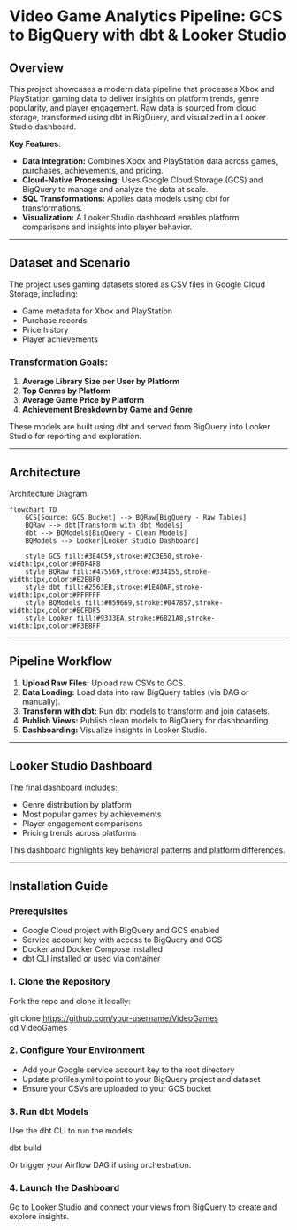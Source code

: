 # Video Game Analytics Pipeline: GCS to BigQuery with dbt & Looker Studio

## Overview

This project showcases a modern data pipeline that processes Xbox and PlayStation gaming data to deliver insights on platform trends, genre popularity, and player engagement. Raw data is sourced from cloud storage, transformed using dbt in BigQuery, and visualized in a Looker Studio dashboard.

**Key Features**:
- **Data Integration:** Combines Xbox and PlayStation data across games, purchases, achievements, and pricing.
- **Cloud-Native Processing:** Uses Google Cloud Storage (GCS) and BigQuery to manage and analyze the data at scale.
- **SQL Transformations:** Applies data models using dbt for transformations.
- **Visualization:** A Looker Studio dashboard enables platform comparisons and insights into player behavior.

---

## Dataset and Scenario

The project uses gaming datasets stored as CSV files in Google Cloud Storage, including:
- Game metadata for Xbox and PlayStation
- Purchase records
- Price history
- Player achievements

### Transformation Goals:
1. **Average Library Size per User by Platform**
2. **Top Genres by Platform**
3. **Average Game Price by Platform**
4. **Achievement Breakdown by Game and Genre**

These models are built using dbt and served from BigQuery into Looker Studio for reporting and exploration.

---

## Architecture

Architecture Diagram

```mermaid
flowchart TD
    GCS[Source: GCS Bucket] --> BQRaw[BigQuery - Raw Tables]
    BQRaw --> dbt[Transform with dbt Models]
    dbt --> BQModels[BigQuery - Clean Models]
    BQModels --> Looker[Looker Studio Dashboard]

    style GCS fill:#3E4C59,stroke:#2C3E50,stroke-width:1px,color:#F0F4F8
    style BQRaw fill:#475569,stroke:#334155,stroke-width:1px,color:#E2E8F0
    style dbt fill:#2563EB,stroke:#1E40AF,stroke-width:1px,color:#FFFFFF
    style BQModels fill:#059669,stroke:#047857,stroke-width:1px,color:#ECFDF5
    style Looker fill:#9333EA,stroke:#6B21A8,stroke-width:1px,color:#F3E8FF
```

---

## Pipeline Workflow

1. **Upload Raw Files:** Upload raw CSVs to GCS.
2. **Data Loading:** Load data into raw BigQuery tables (via DAG or manually).
3. **Transform with dbt:** Run dbt models to transform and join datasets.
4. **Publish Views:** Publish clean models to BigQuery for dashboarding.
5. **Dashboarding:** Visualize insights in Looker Studio.

---

## Looker Studio Dashboard

The final dashboard includes:
- Genre distribution by platform
- Most popular games by achievements
- Player engagement comparisons
- Pricing trends across platforms

This dashboard highlights key behavioral patterns and platform differences.

---

## Installation Guide

### Prerequisites

- Google Cloud project with BigQuery and GCS enabled
- Service account key with access to BigQuery and GCS
- Docker and Docker Compose installed
- dbt CLI installed or used via container

### 1. Clone the Repository

Fork the repo and clone it locally:

git clone https://github.com/your-username/VideoGames  
cd VideoGames

### 2. Configure Your Environment

- Add your Google service account key to the root directory  
- Update profiles.yml to point to your BigQuery project and dataset  
- Ensure your CSVs are uploaded to your GCS bucket

### 3. Run dbt Models

Use the dbt CLI to run the models:

dbt build

Or trigger your Airflow DAG if using orchestration.

### 4. Launch the Dashboard

Go to Looker Studio and connect your views from BigQuery to create and explore insights.
